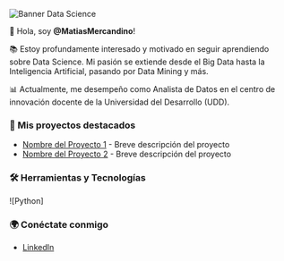 ![Banner Data Science](URL_IMAGEN_BANNER)

👋 Hola, soy **@MatiasMercandino**!

📚 Estoy profundamente interesado y motivado en seguir aprendiendo sobre Data Science. Mi pasión se extiende desde el Big Data hasta la Inteligencia Artificial, pasando por Data Mining y más.

📊 Actualmente, me desempeño como Analista de Datos en el centro de innovación docente de la Universidad del Desarrollo (UDD).

### 🚀 Mis proyectos destacados
- [Nombre del Proyecto 1](URL_DEL_PROYECTO_1) - Breve descripción del proyecto
- [Nombre del Proyecto 2](URL_DEL_PROYECTO_2) - Breve descripción del proyecto

### 🛠️ Herramientas y Tecnologías
![Python]

### 🌍 Conéctate conmigo
- [LinkedIn](https://www.linkedin.com/in/mat%C3%ADas-jos%C3%A9-mercandino-sep%C3%BAlveda-871312196/)

